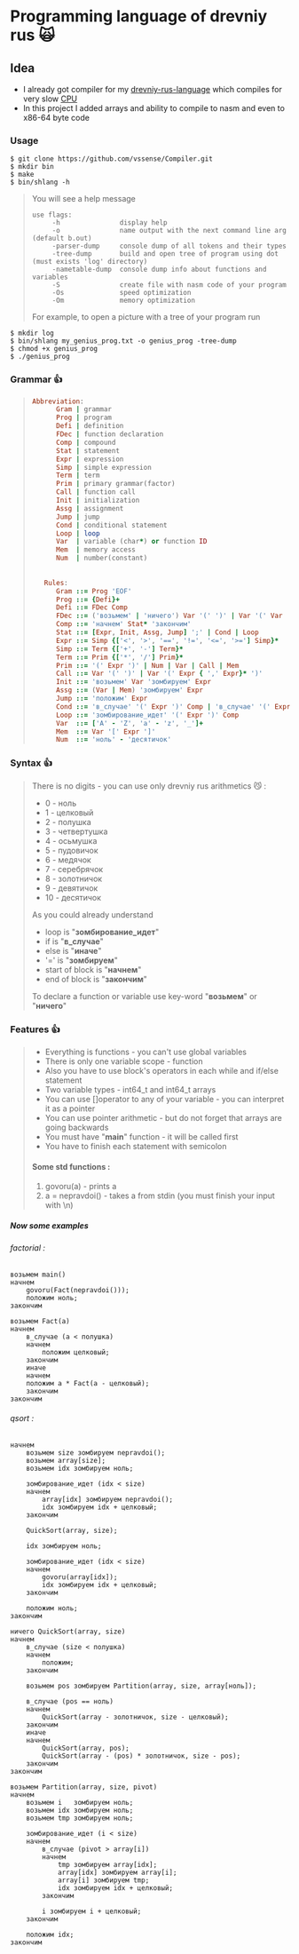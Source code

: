 # Programming language of drevniy rus  :scream_cat:

## Idea
- I already got compiler for my [drevniy-rus-language](https://github.com/vssense/Drevniy-rus-language) which compiles for very slow [CPU](https://github.com/vssense/Processor)
- In this project I added arrays and ability to compile to nasm and even to x86-64 byte code
### Usage
```
$ git clone https://github.com/vssense/Compiler.git
$ mkdir bin
$ make
$ bin/shlang -h
```
>You will see a help message
>```
>use flags:
>      -h               display help        
>      -o               name output with the next command line arg (default b.out)
>      -parser-dump     console dump of all tokens and their types
>      -tree-dump       build and open tree of program using dot (must exists 'log' directory)
>      -nametable-dump  console dump info about functions and variables
>      -S               create file with nasm code of your program
>      -Os              speed optimization
>      -Om              memory optimization
>```
> For example, to open a picture with a tree of your program run
```
$ mkdir log
$ bin/shlang my_genius_prog.txt -o genius_prog -tree-dump
$ chmod +x genius_prog
$ ./genius_prog
```
### Grammar :+1:

>``` ruby
>Abbreviation:
>       Gram | grammar
>       Prog | program
>       Defi | definition
>       FDec | function declaration
>       Comp | compound
>       Stat | statement
>       Expr | expression
>       Simp | simple expression
>       Term | term
>       Prim | primary grammar(factor)
>       Call | function call
>       Init | initialization
>       Assg | assignment
>       Jump | jump
>       Cond | conditional statement
>       Loop | loop
>       Var  | variable (char*) or function ID
>       Mem  | memory access
>       Num  | number(constant)
>    
>    
>    Rules:
>       Gram ::= Prog 'EOF'
>       Prog ::= {Defi}+
>       Defi ::= FDec Comp
>       FDec ::= ('возьмем' | 'ничего') Var '(' ')' | Var '(' Var  { ',' Var }* ')'
>       Comp ::= 'начнем' Stat* 'закончим'
>       Stat ::= [Expr, Init, Assg, Jump] ';' | Cond | Loop
>       Expr ::= Simp {['<', '>', '==', '!=', '<=', '>='] Simp}*
>       Simp ::= Term {['+', '-'] Term}*
>       Term ::= Prim {['*', '/'] Prim}*
>       Prim ::= '(' Expr ')' | Num | Var | Call | Mem
>       Call ::= Var '(' ')' | Var '(' Expr { ',' Expr}* ')'
>       Init ::= 'возьмем' Var 'зомбируем' Expr
>       Assg ::= (Var | Mem) 'зомбируем' Expr
>       Jump ::= 'положим' Expr
>       Cond ::= 'в_случае' '(' Expr ')' Comp | 'в_случае' '(' Expr ')' Comp 'иначе' Comp
>       Loop ::= 'зомбирование_идет' '(' Expr ')' Comp
>       Var  ::= ['A' - 'Z', 'a' - 'z', '_']+
>       Mem  ::= Var '[' Expr ']'
>       Num  ::= 'ноль' - 'десятичок'
>    ```

### Syntax :+1:

> There is no digits - you can use only drevniy rus arithmetics :smirk_cat: :
>
> - 0 - ноль
> - 1 - целковый
> - 2 - полушка
> - 3 - четвертушка
> - 4 - осьмушка
> - 5 - пудовичок
> - 6 - медячок
> - 7 - серебрячок
> - 8 - золотничок
> - 9 - девятичок
> - 10 - десятичок
>
> As you could already understand
>
> - loop is "**зомбирование_идет**"
> - if is "**в_случае**"
> - else is "**иначе**"
> - '=' is "**зомбируем**"
> - start of block is "**начнем**"
> - end of block is "**закончим**"
>
> To declare a function or variable use key-word "**возьмем**" or "**ничего**"

### Features :+1:

> - Everything is functions - you can't use global variables
> - There is only one variable scope - function
> - Also you have to use block's operators in each while and if/else statement
> - Two variable types - int64_t and int64_t arrays
> - You can use []operator to any of your variable - you can interpret it as a pointer
> - You can use pointer arithmetic - but do not forget that arrays are going backwards
> - You must have "**main**" function - it will be called first
> - You have to finish each statement with semicolon
>
>#### Some std functions :
>
>1. govoru(a) - prints a
>2. a = nepravdoi() - takes a from stdin (you must finish your input with \n)

##### Now some examples

###### factorial :
```
возьмем main()
начнем
    govoru(Fact(nepravdoi()));
    положим ноль;
закончим

возьмем Fact(a)
начнем
    в_случае (a < полушка) 
    начнем
        положим целковый;
    закончим
    иначе
    начнем
    положим a * Fact(a - целковый);
    закончим
закончим
```

###### qsort :

```возьмем main()
начнем
    возьмем size зомбируем nepravdoi();
    возьмем array[size];
    возьмем idx зомбируем ноль;

    зомбирование_идет (idx < size)
    начнем
        array[idx] зомбируем nepravdoi();
        idx зомбируем idx + целковый;
    закончим

    QuickSort(array, size);

    idx зомбируем ноль;

    зомбирование_идет (idx < size)
    начнем
        govoru(array[idx]);
        idx зомбируем idx + целковый;
    закончим

    положим ноль;
закончим

ничего QuickSort(array, size)
начнем
    в_случае (size < полушка)
    начнем
        положим;
    закончим

    возьмем pos зомбируем Partition(array, size, array[ноль]);

    в_случае (pos == ноль)
    начнем
        QuickSort(array - золотничок, size - целковый);
    закончим
    иначе
    начнем
        QuickSort(array, pos);
        QuickSort(array - (pos) * золотничок, size - pos);
    закончим
закончим

возьмем Partition(array, size, pivot)
начнем
    возьмем i   зомбируем ноль;
    возьмем idx зомбируем ноль;
    возьмем tmp зомбируем ноль;

    зомбирование_идет (i < size)
    начнем
        в_случае (pivot > array[i])
        начнем
            tmp зомбируем array[idx];
            array[idx] зомбируем array[i];
            array[i] зомбируем tmp;
            idx зомбируем idx + целковый;
        закончим

        i зомбируем i + целковый;
    закончим

    положим idx;
закончим
```

